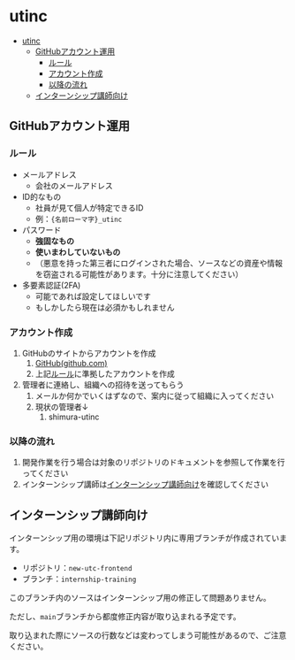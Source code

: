# utinc

- [utinc](#utinc)
  - [GitHubアカウント運用](#githubアカウント運用)
    - [ルール](#ルール)
    - [アカウント作成](#アカウント作成)
    - [以降の流れ](#以降の流れ)
  - [インターンシップ講師向け](#インターンシップ講師向け)

## GitHubアカウント運用

### ルール

- メールアドレス
  - 会社のメールアドレス
- ID的なもの
  - 社員が見て個人が特定できるID
  - 例：`{名前ローマ字}_utinc`
- パスワード
  - **強固なもの**
  - **使いまわしていないもの**
  - （悪意を持った第三者にログインされた場合、ソースなどの資産や情報を窃盗される可能性があります。十分に注意してください）
- 多要素認証(2FA)
  - 可能であれば設定してほしいです
  - もしかしたら現在は必須かもしれません

### アカウント作成

1. GitHubのサイトからアカウントを作成
   1. [GitHub(github.com)](https://github.com/)
   2. 上記[ルール](#ルール)に準拠したアカウントを作成
2. 管理者に連絡し、組織への招待を送ってもらう
   1. メールか何かでいくはずなので、案内に従って組織に入ってください
   2. 現状の管理者↓
      1. shimura-utinc

### 以降の流れ

1. 開発作業を行う場合は対象のリポジトリのドキュメントを参照して作業を行ってください
2. インターンシップ講師は[インターンシップ講師向け](#インターンシップ講師向け)を確認してください

## インターンシップ講師向け

インターンシップ用の環境は下記リポジトリ内に専用ブランチが作成されています。

- リポジトリ：`new-utc-frontend`
- ブランチ：`internship-training`

このブランチ内のソースはインターンシップ用の修正して問題ありません。

ただし、`main`ブランチから都度修正内容が取り込まれる予定です。

取り込まれた際にソースの行数などは変わってしまう可能性があるので、ご注意ください。
